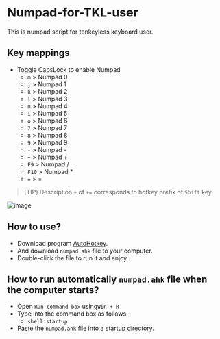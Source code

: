 # Numpad-for-TKL-user
This is numpad script for tenkeyless keyboard user.

## Key mappings
- Toggle CapsLock to enable Numpad
    - `m` > Numpad 0
    - `j` > Numpad 1
    - `k` > Numpad 2
    - `l` > Numpad 3
    - `u` > Numpad 4
    - `i` > Numpad 5
    - `o` > Numpad 6
    - `7` > Numpad 7
    - `8` > Numpad 8
    - `9` > Numpad 9
    - `-` > Numpad -
    - `+` > Numpad +
    - `F9` > Numpad /
    - `F10` > Numpad *
    - `=` > =
> [TIP] Description `+` of `+=` corresponds to hotkey prefix of `Shift` key.

![image](https://github.com/user-attachments/assets/d0b187fc-5f58-4ac3-8b78-3863ae5a1164)

## How to use?
- Download program [AutoHotkey](https://www.autohotkey.com/).
- And download `numpad.ahk` file to your computer.
- Double-click the file to run it and enjoy.

## How to run automatically `numpad.ahk` file when the computer starts? 
- Open `Run command box` using`Win + R`
- Type into the command box as follows:
    - `shell:startup`
- Paste the `numpad.ahk` file into a startup directory.


